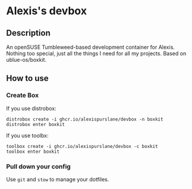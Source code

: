 # Alexis's devbox

## Description

An openSUSE Tumbleweed-based development container for Alexis. Nothing too special, just all the things I need for all my projects. Based on ublue-os/boxkit.

## How to use

### Create Box

If you use distrobox:

    distrobox create -i ghcr.io/alexispurslane/devbox -n boxkit
    distrobox enter boxkit
    
If you use toolbx:

    toolbox create -i ghcr.io/alexispurslane/devbox -c boxkit
    toolbox enter boxkit

### Pull down your config

Use `git` and `stow` to manage your dotfiles.
